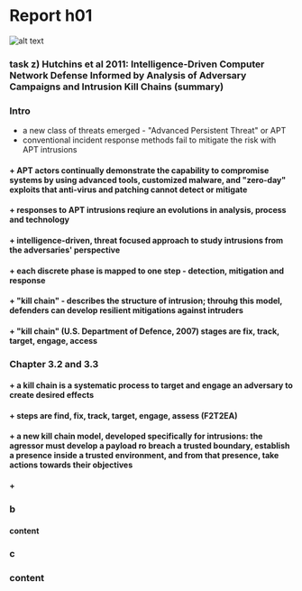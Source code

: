 # Report h01

![alt text](http://url/to/img.png) 

### task z) Hutchins et al 2011: Intelligence-Driven Computer Network Defense Informed by Analysis of Adversary Campaigns and Intrusion Kill Chains (summary)

### Intro

+ a new class of threats emerged - "Advanced Persistent Threat" or APT 
+ conventional incident response methods fail to mitigate the risk with APT intrusions
#### + APT actors continually demonstrate the capability to compromise systems by using advanced tools, customized malware, and "zero-day" exploits that anti-virus and patching cannot detect or mitigate
#### + responses to APT intrusions reqiure an evolutions in analysis, process and technology
#### + intelligence-driven, threat focused approach to study intrusions from the adversaries' perspective
#### + each discrete phase is mapped to one step - detection, mitigation and response
#### + "kill chain" - describes the structure of intrusion; throuhg this model, defenders can develop resilient mitigations against intruders 
#### + "kill chain" (U.S. Department of Defence, 2007) stages are fix, track, target, engage, access

### Chapter 3.2 and 3.3 

#### + a kill chain is a systematic process to target and engage an adversary to create desired effects
#### + steps are find, fix, track, target, engage, assess (F2T2EA)
#### + a new kill chain model, developed specifically for intrusions: the agressor must develop a payload ro breach a trusted boundary, establish a presence inside a trusted environment, and from that presence, take actions towards their objectives
#### + 

### b

#### content

### c

### content

